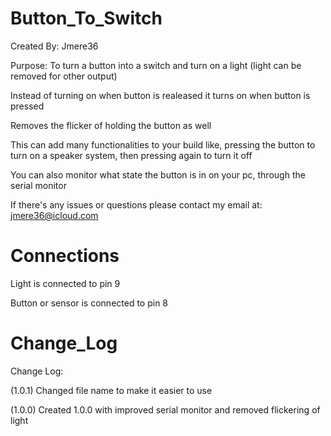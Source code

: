 # Button_To_Switch
Created By: Jmere36

Purpose: To turn a button into a switch and turn on a light (light can be removed for other output)

Instead of turning on when button is realeased it turns on when button is pressed

Removes the flicker of holding the button as well

This can add many functionalities to your build like, pressing the button to turn on a speaker system, then pressing again to turn it off

You can also monitor what state the button is in on your pc, through the serial monitor

If there's any issues or questions please contact my email at: jmere36@icloud.com



# Connections
Light is connected to pin 9

Button or sensor is connected to pin 8



# Change_Log
Change Log:

(1.0.1) Changed file name to make it easier to use

(1.0.0) Created 1.0.0 with improved serial monitor and removed flickering of light

